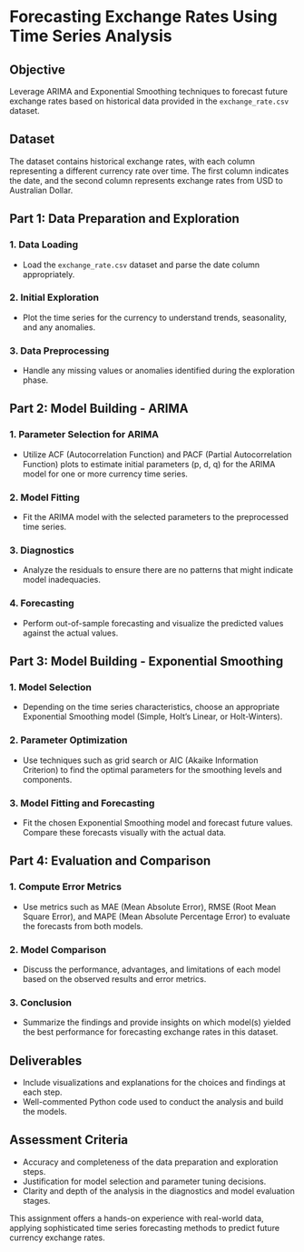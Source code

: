 # Forecasting Exchange Rates Using Time Series Analysis

## Objective
Leverage ARIMA and Exponential Smoothing techniques to forecast future exchange rates based on historical data provided in the `exchange_rate.csv` dataset.

## Dataset
The dataset contains historical exchange rates, with each column representing a different currency rate over time. The first column indicates the date, and the second column represents exchange rates from USD to Australian Dollar.

## Part 1: Data Preparation and Exploration

### 1. Data Loading
- Load the `exchange_rate.csv` dataset and parse the date column appropriately.

### 2. Initial Exploration
- Plot the time series for the currency to understand trends, seasonality, and any anomalies.

### 3. Data Preprocessing
- Handle any missing values or anomalies identified during the exploration phase.

## Part 2: Model Building - ARIMA

### 1. Parameter Selection for ARIMA
- Utilize ACF (Autocorrelation Function) and PACF (Partial Autocorrelation Function) plots to estimate initial parameters (p, d, q) for the ARIMA model for one or more currency time series.

### 2. Model Fitting
- Fit the ARIMA model with the selected parameters to the preprocessed time series.

### 3. Diagnostics
- Analyze the residuals to ensure there are no patterns that might indicate model inadequacies.

### 4. Forecasting
- Perform out-of-sample forecasting and visualize the predicted values against the actual values.

## Part 3: Model Building - Exponential Smoothing

### 1. Model Selection
- Depending on the time series characteristics, choose an appropriate Exponential Smoothing model (Simple, Holt’s Linear, or Holt-Winters).

### 2. Parameter Optimization
- Use techniques such as grid search or AIC (Akaike Information Criterion) to find the optimal parameters for the smoothing levels and components.

### 3. Model Fitting and Forecasting
- Fit the chosen Exponential Smoothing model and forecast future values. Compare these forecasts visually with the actual data.

## Part 4: Evaluation and Comparison

### 1. Compute Error Metrics
- Use metrics such as MAE (Mean Absolute Error), RMSE (Root Mean Square Error), and MAPE (Mean Absolute Percentage Error) to evaluate the forecasts from both models.

### 2. Model Comparison
- Discuss the performance, advantages, and limitations of each model based on the observed results and error metrics.

### 3. Conclusion
- Summarize the findings and provide insights on which model(s) yielded the best performance for forecasting exchange rates in this dataset.

## Deliverables
- Include visualizations and explanations for the choices and findings at each step.
- Well-commented Python code used to conduct the analysis and build the models.

## Assessment Criteria
- Accuracy and completeness of the data preparation and exploration steps.
- Justification for model selection and parameter tuning decisions.
- Clarity and depth of the analysis in the diagnostics and model evaluation stages.

This assignment offers a hands-on experience with real-world data, applying sophisticated time series forecasting methods to predict future currency exchange rates.